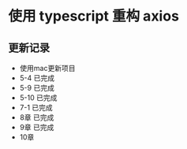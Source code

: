 # 使用 typescript 重构 axios

## 更新记录

- 使用mac更新项目
- 5-4 已完成
- 5-9 已完成
- 5-10 已完成
- 7-1 已完成
- 8章 已完成
- 9章 已完成
- 10章 
